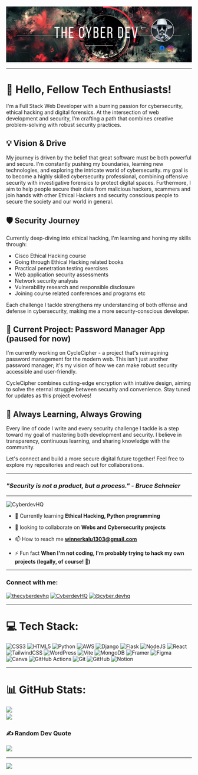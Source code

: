 <div> 
 
![image alt](https://github.com/CyberdevHQ/CyberdevHQ/blob/a8697c2f04b8db2e770c33289e6bc7ce892d76af/Orange%20Modern%20Technology%20LinkedIn%20Banner%20-%202.png)

<hr>

# 👋 Hello, Fellow Tech Enthusiasts!

I'm a Full Stack Web Developer with a burning passion for cybersecurity, ethical hacking and digital forensics. At the intersection of web development and security, I'm crafting a path that combines creative problem-solving with robust security practices.

## 💡 Vision & Drive

My journey is driven by the belief that great software must be both powerful and secure. I'm constantly pushing my boundaries, learning new technologies, and exploring the intricate world of cybersecurity. my goal is to become a highly skilled cybersecurity professional, combining offensive security with investigative forensics to protect digital spaces. Furthermore, I aim to help people secure their data from malicious hackers, scammers and join hands with other Ethical Hackers and security conscious people to secure the society and our world in general.

## 🛡️ Security Journey

Currently deep-diving into ethical hacking, I'm learning and honing my skills through:
- Cisco Ethical Hacking course
- Going through Ethical Hacking related books
- Practical penetration testing exercises
- Web application security assessments
- Network security analysis
- Vulnerability research and responsible disclosure
- Joining course related conferences and programs etc

Each challenge I tackle strengthens my understanding of both offense and defense in cybersecurity, making me a more security-conscious developer.

## 🔐 Current Project: Password Manager App (paused for now)

I'm currently working on CycleCipher - a project that's reimagining password management for the modern web. This isn't just another password manager; it's my vision of how we can make robust security accessible and user-friendly.

CycleCipher combines cutting-edge encryption with intuitive design, aiming to solve the eternal struggle between security and convenience. Stay tuned for updates as this project evolves!

## 🚀 Always Learning, Always Growing

Every line of code I write and every security challenge I tackle is a step toward my goal of mastering both development and security. I believe in transparency, continuous learning, and sharing knowledge with the community.

Let's connect and build a more secure digital future together! Feel free to explore my repositories and reach out for collaborations.

---
### *"Security is not a product, but a process." - Bruce Schneier*

<hr>
<p align="left"> <img src="https://komarev.com/ghpvc/?username=CyberdevHQ&label=Profile%20views&color=0e75b6&style=flat" alt="CyberdevHQ" /> </p>
 

- 🌱 Currently learning **Ethical Hacking, Python programming**

- 👯 looking to collaborate on **Webs and Cybersecurity projects**

- 📫 How to reach me **winnerkalu1303@gmail.com**

- ⚡ Fun fact **When I'm not coding, I'm probably trying to hack my own projects (legally, of course! 🎯)**
<hr>

<h3 >Connect with me:</h3>
<p>
<a align="left" href="https://twitter.com/CyberdevHQ" target="blank"><img align="center" src="https://raw.githubusercontent.com/rahuldkjain/github-profile-readme-generator/master/src/images/icons/Social/twitter.svg" alt="thecyberdevhq" height="30" width="40" /></a>
<a align="left" href="https://fb.com/masterwinner4" target="blank"><img align="center" src="https://raw.githubusercontent.com/rahuldkjain/github-profile-readme-generator/master/src/images/icons/Social/facebook.svg" alt="CyberdevHQ" height="30" width="40" /></a>
<a align="left" href="https://instagram.com/@d.e.v.l.i.f.e" target="blank"><img align="center" src="https://raw.githubusercontent.com/rahuldkjain/github-profile-readme-generator/master/src/images/icons/Social/instagram.svg" alt="@cyber.devhq" height="30" width="40" /></a>
</p>
<hr>

<div align="left">
 
 # 💻 Tech Stack:
![CSS3](https://img.shields.io/badge/css3-%231572B6.svg?style=for-the-badge&logo=css3&logoColor=white) ![HTML5](https://img.shields.io/badge/html5-%23E34F26.svg?style=for-the-badge&logo=html5&logoColor=white) ![Python](https://img.shields.io/badge/python-3670A0?style=for-the-badge&logo=python&logoColor=ffdd54) ![AWS](https://img.shields.io/badge/AWS-%23FF9900.svg?style=for-the-badge&logo=amazon-aws&logoColor=white) ![Django](https://img.shields.io/badge/django-%23092E20.svg?style=for-the-badge&logo=django&logoColor=white) ![Flask](https://img.shields.io/badge/flask-%23000.svg?style=for-the-badge&logo=flask&logoColor=white) ![NodeJS](https://img.shields.io/badge/node.js-6DA55F?style=for-the-badge&logo=node.js&logoColor=white) ![React](https://img.shields.io/badge/react-%2320232a.svg?style=for-the-badge&logo=react&logoColor=%2361DAFB) ![TailwindCSS](https://img.shields.io/badge/tailwindcss-%2338B2AC.svg?style=for-the-badge&logo=tailwind-css&logoColor=white) ![WordPress](https://img.shields.io/badge/WordPress-%23117AC9.svg?style=for-the-badge&logo=WordPress&logoColor=white) ![Vite](https://img.shields.io/badge/vite-%23646CFF.svg?style=for-the-badge&logo=vite&logoColor=white) ![MongoDB](https://img.shields.io/badge/MongoDB-%234ea94b.svg?style=for-the-badge&logo=mongodb&logoColor=white) ![Framer](https://img.shields.io/badge/Framer-black?style=for-the-badge&logo=framer&logoColor=blue) ![Figma](https://img.shields.io/badge/figma-%23F24E1E.svg?style=for-the-badge&logo=figma&logoColor=white) ![Canva](https://img.shields.io/badge/Canva-%2300C4CC.svg?style=for-the-badge&logo=Canva&logoColor=white) ![GitHub Actions](https://img.shields.io/badge/github%20actions-%232671E5.svg?style=for-the-badge&logo=githubactions&logoColor=white) ![Git](https://img.shields.io/badge/git-%23F05033.svg?style=for-the-badge&logo=git&logoColor=white) ![GitHub](https://img.shields.io/badge/github-%23121011.svg?style=for-the-badge&logo=github&logoColor=white) ![Notion](https://img.shields.io/badge/Notion-%23000000.svg?style=for-the-badge&logo=notion&logoColor=white)
<hr>

# 📊 GitHub Stats:
![](https://github-readme-stats.vercel.app/api?username=kaluumah&theme=dark&hide_border=false&include_all_commits=true&count_private=true)<br/>
![](https://github-readme-streak-stats.herokuapp.com/?user=kaluumah&theme=dark&hide_border=false)<br/>





### ✍️ Random Dev Quote
![](https://quotes-github-readme.vercel.app/api?type=horizontal&theme=radical)


---
[![](https://visitcount.itsvg.in/api?id=CyberdevHQ&icon=0&color=0)](https://visitcount.itsvg.in)

 
</div>


</div>

